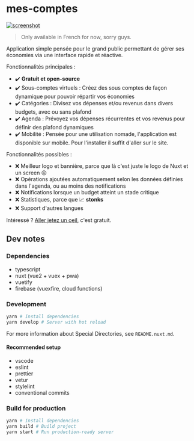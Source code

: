 # mes-comptes

[![screenshot](https://oxypomme.fr/files/comptes_d453680797.png)](https://comptes-oxy.web.app/)

> Only available in French for now, sorry guys.

Application simple pensée pour le grand public permettant de gérer ses économies via une interface rapide et réactive.

Fonctionnalités principales :

- :heavy_check_mark: **Gratuit et open-source**
- :heavy_check_mark: Sous-comptes virtuels : Créez des sous comptes de façon dynamique pour pouvoir répartir vos économies
- :heavy_check_mark: Catégories : Divisez vos dépenses et/ou revenus dans divers budgets, avec ou sans plafond
- :heavy_check_mark: Agenda : Prévoyez vos dépenses récurrentes et vos revenus pour définir des plafond dynamiques
- :heavy_check_mark: Mobilité : Pensée pour une utilisation nomade, l'application est disponible sur mobile. Pour l'installer il suffit d'aller sur le site.

Fonctionnalités possibles :

- :x: Meilleur logo et bannière, parce que là c'est juste le logo de Nuxt et un screen :neutral_face:
- :x: Opérations ajoutées automatiquement selon les données définies dans l'agenda, ou au moins des notifications
- :x: Notifications lorsque un budget atteint un stade critique
- :x: Statistiques, parce que :chart_with_upwards_trend: **stonks**
- :x: Support d'autres langues

Intéressé ? [Aller jetez un oeil](https://comptes-oxy.web.app/), c'est gratuit.

## Dev notes

### Dependencies

- typescript
- nuxt (vue2 + vuex + pwa)
- vuetify
- firebase (vuexfire, cloud functions)

### Development

```sh
yarn # Install dependencies
yarn develop # Server with hot reload
```

For more information about Special Directories, see `README.nuxt.md`.

#### Recommended setup

- vscode
- eslint
- prettier
- vetur
- stylelint
- conventional commits

### Build for production

```sh
yarn # Install dependencies
yarn build # Build project
yarn start # Run production-ready server
```
